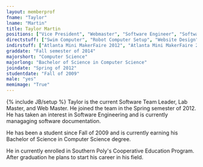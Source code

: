 ```yaml
---
layout: memberprof
fname: "Taylor"
lname: "Martin"
title: Taylor Martin
positions: ["Vice President", "Webmaster", "Software Engineer", "Software Developer"]
directstuff: ["Swim Computer", "Robot Computer Setup", "Website Design", "Website Content"]
indirstuff: ["Atlanta Mini MakerFaire 2012", "Atlanta Mini MakerFaire 2013"]
graddate: "Fall semester of 2014"
majorshort: "Computer Science"
majorlong: "Bachelor of Science in Computer Science"
joindate: "Spring of 2012"
studentdate: "Fall of 2009"
male: "yes"
memimage: "True"
---
```

{% include JB/setup %}
Taylor is the current Software Team Leader, Lab Master, and Web Master. He joined the team in the Spring semester of 2012. He has taken an interest in Software Engineering and is currently managaging software documentation.

He has been a student since Fall of 2009 and is currently earning his Bachelor of Science in Computer Science degree.

He in currently enrolled in Southern Poly's Cooperative Education Program. After graduation he plans to start his career in his field.
